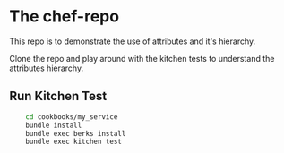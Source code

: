 # The chef-repo
This repo is to demonstrate the use of attributes and it's hierarchy.

Clone the repo and play around with the kitchen tests to understand the attributes hierarchy.

## Run Kitchen Test

```sh
	cd cookbooks/my_service
	bundle install
	bundle exec berks install
	bundle exec kitchen test
```